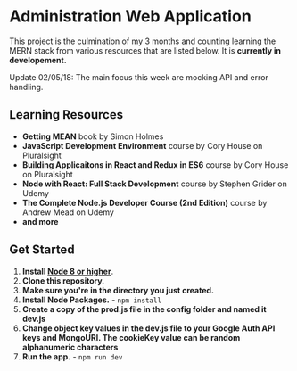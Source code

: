 # Administration Web Application

This project is the culmination of my 3 months and counting learning the MERN stack from various resources that are listed below. It is **currently in developement.**

Update 02/05/18: The main focus this week are mocking API and error handling.

## Learning Resources

* **Getting MEAN** book by Simon Holmes
* **JavaScript Development Environment** course by Cory House on Pluralsight
* **Building Applicaitons in React and Redux in ES6** course by Cory House on Pluralsight
* **Node with React: Full Stack Development** course by Stephen Grider on Udemy
* **The Complete Node.js Developer Course (2nd Edition)** course by Andrew Mead on Udemy
* **and more**

## Get Started

1. **Install [Node 8 or higher](https://nodejs.org)**.
2. **Clone this repository.**
3. **Make sure you're in the directory you just created.**
4. **Install Node Packages.** - `npm install`
5. **Create a copy of the prod.js file in the config folder and named it dev.js** 
6. **Change object key values in the dev.js file to your Google Auth API keys and MongoURI. The cookieKey value can be random alphanumeric characters**
6. **Run the app.** - `npm run dev`

